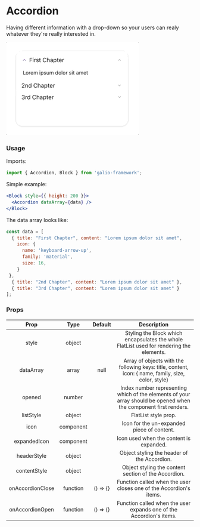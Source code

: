 # Accordion
Having different information with a drop-down so your users can realy whatever they're really interested in.

![Accordion](../assets/accordion.gif)

### Usage
Imports:
```js
import { Accordion, Block } from 'galio-framework';
```

Simple example:
```jsx
<Block style={{ height: 200 }}>
  <Accordion dataArray={data} />
</Block>
```

The data array looks like:
```js
const data = [
  { title: "First Chapter", content: "Lorem ipsum dolor sit amet", 
    icon: {
      name: 'keyboard-arrow-up',
      family: 'material',
      size: 16,
    } 
 },
  { title: "2nd Chapter", content: "Lorem ipsum dolor sit amet" },
  { title: "3rd Chapter", content: "Lorem ipsum dolor sit amet" }
];
```

### Props

|       Prop       |    Type   |  Default |                                                    Description                                                   |
|:----------------:|:---------:|:--------:|:----------------------------------------------------------------------------------------------------------------:|
|       style      |   object  |          |             Styling the Block which encapsulates the whole FlatList used for rendering the elements.             |
|     dataArray    |   array   |   null   |        Array of objects with the following keys: title, content, icon: { name, family, size, color, style}       |
|      opened      |   number  |          | Index number representing which of the elements of your array should be opened when the component first renders. |
|     listStyle    |   object  |          |                                               FlatList style prop.                                               |
|       icon       | component |          |                                    Icon for the un-expanded piece of content.                                    |
|   expandedIcon   | component |          |                                      Icon used when the content is expanded.                                     |
|    headerStyle   |   object  |          |                                    Object styling the header of the Accordion.                                   |
|   contentStyle   |   object  |          |                               Object styling the content section of the Accordion.                               |
| onAccordionClose |  function | () => {} |                        Function called when the user closes one of the Accordion's items.                        |
|  onAccordionOpen |  function | () => {} |                        Function called when the user expands one of the Accordion's items.                       |